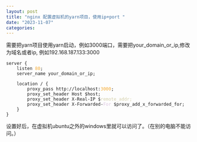 ```yaml
---
layout: post
title: "nginx 配置虚拟机的yarn项目，使用ip+port "
date: "2023-11-07"
categories: 
---
```

<p>需要把yarn项目使用yarn启动，例如3000端口，需要把your_domain_or_ip,修改为域名或者ip, 例如192.168.187.133:3000</p>

<pre>
<code>server {
    listen <span style="color:#f5ab35">80</span>;
    server_name your_domain_or_ip;

    location / {
        proxy_pass http://localhost:<span style="color:#f5ab35">3000</span>;
        proxy_set_header Host $host;
        proxy_set_header X-Real-IP $<span style="color:#d4d0ab">remote_addr;</span>
        proxy_set_header X-Forwarded-<span style="color:#dcc6e0">For</span> $proxy_add_x_forwarded_for;
    }
}</code></pre>

<p>设置好后，在虚拟机ubuntu之外的windows里就可以访问了。（在别的电脑不能访问。）</p>

